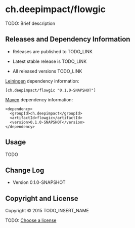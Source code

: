 # ch.deepimpact/flowgic

TODO: Brief description



## Releases and Dependency Information

* Releases are published to TODO_LINK

* Latest stable release is TODO_LINK

* All released versions TODO_LINK

[Leiningen] dependency information:

    [ch.deepimpact/flowgic "0.1.0-SNAPSHOT"]

[Maven] dependency information:

    <dependency>
      <groupId>ch.deepimpact</groupId>
      <artifactId>flowgic</artifactId>
      <version>0.1.0-SNAPSHOT</version>
    </dependency>

[Leiningen]: http://leiningen.org/
[Maven]: http://maven.apache.org/



## Usage

TODO



## Change Log

* Version 0.1.0-SNAPSHOT



## Copyright and License

Copyright © 2015 TODO_INSERT_NAME

TODO: [Choose a license](http://choosealicense.com/)
